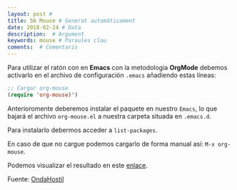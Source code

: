 ```yaml
---
layout: post #
title: 56 Mouse # Generat automàticament
date: 2018-02-24 # Data
description:  # Argument
keywords: mouse # Paraules clau
coments:  # Comentaris
---
```


Para utilizar el ratón con en **Emacs** con la metodologia **OrgMode** debemos activarlo en el archivo de configuración `.emacs` añadiendo estas líneas:

```lisp
;; Cargar org-mouse
(require 'org-mouse)')
```

Anterioromente deberemos instalar el paquete en nuestro `Emacs`, lo que bajará el archivo `org-mouse.el` a nuestra carpeta situada en `.emacs.d`.

Para instalarlo debermos acceder a `list-packages`.

En caso de que no cargue podemos cargarlo de forma manual así: `M-x org-mouse`.

Podemos visualizar el resultado en este [enlace](https://drive.google.com/file/d/17xlBRqbdchIBA3g-0FE_MuF4uZoquisP/view).

Fuente: [OndaHostil](https://ondahostil.wordpress.com/2018/02/19/lo-que-he-aprendido-el-raton-y-org-mode/comment-page-1/)

